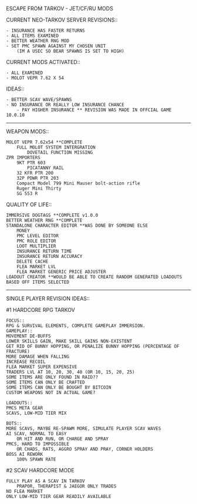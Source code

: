 

ESCAPE FROM TARKOV - JET/CF/RU MODS

CURRENT NEO-TARKOV SERVER REVISIONS::

	- INSURANCE HAS FASTER RETURNS
	- ALL ITEMS EXAMINED
	- BETTER WEATHER RNG MOD
	- SET PMC SPAWN AGAINST MY CHOSEN UNIT
		(IM A USEC SO BEAR SPAWNS IS SET TO HIGH)
		
CURRENT MODS ACTIVATED::

	- ALL EXAMINED
	- MOLOT VEPR 7.62 X 54
	
IDEAS::

	- BETTER SCAV WAVE/SPAWNS
	- NO INSURANCE OR REALLY LOW INSURANCE CHANCE
		- PAY HIGHER INSURANCE ** REVISION WAS MADE IN OFFCIAL GAME 10.0.10

-----


WEAPON MODS::
	
	MOLOT VEPR 7.62x54 **COMPLETE
		FULL MOLOT SYSTEM INTERGRATION
			DOVETAIL FUNCTION MISSING
	ZPR IMPORTERS
		9KT PTR 603
			PICATANNY RAIL
		32 KFR PTR 200
		32P PDWR PTR 203
		Compact Model 799 Mini Mauser bolt-action rifle
		Ruger Mini Thirty
		SG 553 R 
	
  
QUALITY OF LIFE::

	IMMERSIVE DOGTAGS **COMPLETE v1.0.0 
	BETTER WEATHER RNG **COMPLETE
	STANDALONE CHARACTER EDITOR **WAS DONE BY SOMEONE ELSE 
		MONEY
		PMC LEVEL EDITOR
		PMC ROLE EDITOR
		LOOT MULTIPLIER
		INSURANCE RETURN TIME
		INSURANCE RETURN ACCURACY
		DELETE CACHE
		FLEA MARKET LVL
		FLEA MARKET GENERIC PRICE ADJUSTER
	LOADOUT CREATOR **WOULD BE ABLE TO CREATE RANDOM GENERATED LOADOUTS BASED OFF ITEMS SELECTED
		
		
	
-----

SINGLE PLAYER REVISION IDEAS::

#1 HARDCORE RPG TARKOV

	FOCUS::
	RPG & SURVIVAL ELEMENTS, COMPLETE GAMEPLAY IMMERSION.
	GAMEPLAY::
	MOVEMENT DE-BUFFS
	LOWER SKILLS GAIN, MAKE SKILL GAINS NON-EXISTENT
	GET RID OF BUNNY HOPPING, OR PENALIZE BUNNY HOPPING (PERCENTAGE OF FRACTURE)
	MORE DAMAGE WHEN FALLING
	INCREASE RECOIL
	FLEA MARKET SUPER EXPENSIVE
	TRADERS LVL AT 10, 20, 30, 40 (OR 10, 15, 20, 25)
	SOME ITEMS ARE ONLY FOUND IN RAID??
	SOME ITEMS CAN ONLY BE CRAFTED
	SOME ITEMS CAN ONLY BE BOUGHT BY BITCOIN
	CUSTOM WEAPONS NOT IN ACTUAL GAME?
	
	LOADOUTS::
	PMCS META GEAR
	SCAVS, LOW-MID TIER MIX
	
	BOTS::
	MORE SCAVS, MAYBE RE-SPAWM MORE, SIMULATE PLAYER SCAV WAVES
	AI SCAV, NORMAL TO EASY
		OR HIT AND RUN, OR CHARGE AND SPRAY
	PMCS, HARD TO IMPOSSIBLE
		OR CHADS, RATS, AGGRO SPRAY AND PRAY, CORNER HOLDERS 
	BOSS AI REWORK
		100% SPAWN RATE
	    

#2 SCAV HARDCORE MODE

	FULLY PLAY AS A SCAV IN TARKOV
		PRAPOR, THERAPIST & JAEGOR ONLY TRADES
	NO FLEA MARKET
	ONLY LOW-MID TIER GEAR READILY AVAILABLE
